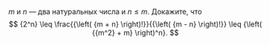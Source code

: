 $m$ и $n$  —  два натуральных числа и $n \leq m$. Докажите, что 
$$
{2^n} \leq \frac{{\left( {m + n} \right)!}}{{\left( {m - n} \right)!}} \leq {\left( {{m^2} + m} \right)^n}.
$$